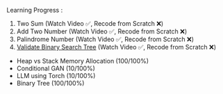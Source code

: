 Learning Progress :
1. Two Sum (Watch Video ✅, Recode from Scratch ❌)
2. Add Two Number (Watch Video ✅, Recode from Scratch ❌)
9. Palindrome Number (Watch Video ✅, Recode from Scratch ❌)
98. [Validate Binary Search Tree](https://youtu.be/s6ATEkipzow) (Watch Video ✅, Recode from Scratch ❌)

- Heap vs Stack Memory Allocation (100/100%)
- Conditional GAN (10/100%)
- LLM using Torch (10/100%)
- Binary Tree (100/100%)

